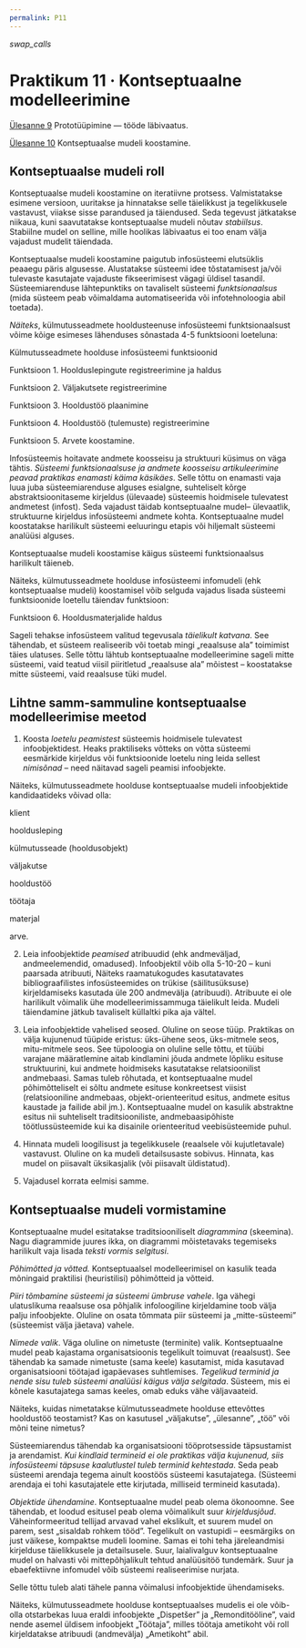 ```yaml
---
permalink: P11
---
```


<i class="material-icons ikoon brown400">swap_calls</i>

# Praktikum 11 · Kontseptuaalne modelleerimine 

[Ülesanne 9](Y9) Prototüüpimine &mdash; tööde läbivaatus.

[Ülesanne 10](Y10) Kontseptuaalse mudeli koostamine.

## Kontseptuaalse mudeli roll

Kontseptuaalse mudeli koostamine on iteratiivne protsess. Valmistatakse esimene versioon, uuritakse ja hinnatakse selle täielikkust ja tegelikkusele vastavust, viiakse sisse parandused ja täiendused. Seda tegevust jätkatakse niikaua, kuni saavutatakse kontseptuaalse mudeli nõutav _stabiilsus_. Stabiilne mudel on selline, mille hoolikas läbivaatus ei too enam välja vajadust mudelit täiendada.

Kontseptuaalse mudeli koostamine paigutub infosüsteemi elutsüklis peaaegu päris algusesse. Alustatakse süsteemi idee tõstatamisest ja/või tulevaste kasutajate vajaduste fikseerimisest vägagi üldisel tasandil. Süsteemiarenduse lähtepunktiks on tavaliselt süsteemi _funktsionaalsus_ (mida süsteem peab võimaldama automatiseerida või infotehnoloogia abil toetada). 

_Näiteks_, külmutusseadmete hooldusteenuse infosüsteemi funktsionaalsust võime kõige esimeses lähenduses sõnastada 4-5 funktsiooni loeteluna:

Külmutusseadmete hoolduse infosüsteemi funktsioonid

Funktsioon 1. Hoolduslepingute registreerimine ja haldus

Funktsioon 2. Väljakutsete registreerimine

Funktsioon 3. Hooldustöö plaanimine

Funktsioon 4. Hooldustöö (tulemuste) registreerimine

Funktsioon 5. Arvete koostamine.

Infosüsteemis hoitavate andmete koosseisu ja struktuuri küsimus on väga tähtis. _Süsteemi funktsionaalsuse ja andmete koosseisu artikuleerimine peavad praktikas enamasti käima käsikäes_. Selle tõttu on enamasti vaja luua juba süsteemiarenduse alguses esialgne, suhteliselt kõrge abstraktsioonitaseme kirjeldus (ülevaade) süsteemis hoidmisele tulevatest andmetest (infost). Seda vajadust täidab kontseptuaalne mudel– ülevaatlik, struktuurne kirjeldus infosüsteemi andmete kohta. Kontseptuaalne mudel koostatakse harilikult süsteemi eeluuringu etapis või hiljemalt süsteemi analüüsi alguses.

Kontseptuaalse mudeli koostamise käigus süsteemi funktsionaalsus harilikult täieneb.

Näiteks, külmutusseadmete hoolduse infosüsteemi infomudeli (ehk kontseptuaalse mudeli) koostamisel võib selguda vajadus lisada süsteemi funktsioonide loetellu täiendav funktsioon:

Funktsioon 6. Hooldusmaterjalide haldus

Sageli tehakse infosüsteem valitud tegevusala _täielikult katvana_. See tähendab, et süsteem realiseerib või toetab mingi „reaalsuse ala” toimimist täies ulatuses. Selle tõttu lähtub kontseptuaalne modelleerimine sageli mitte süsteemi, vaid teatud viisil piiritletud „reaalsuse ala” mõistest – koostatakse mitte süsteemi, vaid reaalsuse tüki mudel.

## Lihtne samm-sammuline kontseptuaalse modelleerimise meetod

1. Koosta _loetelu_ _peamistest_ süsteemis hoidmisele tulevatest infoobjektidest. Heaks praktiliseks võtteks on võtta süsteemi eesmärkide kirjeldus või funktsioonide loetelu ning leida sellest _nimisõnad_ – need näitavad sageli peamisi infoobjekte.

Näiteks, külmutusseadmete hoolduse kontseptuaalse mudeli infoobjektide kandidaatideks võivad olla:

klient

hooldusleping

külmutusseade (hooldusobjekt)

väljakutse

hooldustöö

töötaja

materjal

arve.

2. Leia infoobjektide _peamised_ atribuudid (ehk andmeväljad, andmeelemendid, omadused). Infoobjektil võib olla 5-10-20 – kuni paarsada atribuuti, Näiteks raamatukogudes kasutatavates bibliograafilistes infosüsteemides on trükise (säilitusüksuse) kirjeldamiseks kasutada üle 200 andmevälja (atribuudi). Atribuute ei ole harilikult võimalik ühe modelleerimissammuga täielikult leida. Mudeli täiendamine jätkub tavaliselt küllaltki pika aja vältel.

3. Leia infoobjektide vahelised seosed. Oluline on seose tüüp. Praktikas on välja kujunenud tüüpide eristus: üks-ühene seos, üks-mitmele seos, mitu-mitmele seos. See tüpoloogia on oluline selle tõttu, et tüübi varajane määratlemine aitab kindlamini jõuda andmete lõpliku esituse struktuurini, kui andmete hoidmiseks kasutatakse relatsioonilist andmebaasi. Samas tuleb rõhutada, et kontseptuaalne mudel põhimõtteliselt ei sõltu andmete esituse konkreetsest viisist (relatsiooniline andmebaas, objekt-orienteeritud esitus, andmete esitus kaustade ja failide abil jm.). Kontseptuaalne mudel on kasulik abstraktne esitus nii suhteliselt traditsiooniliste, andmebaasipõhiste töötlussüsteemide kui ka disainile orienteeritud veebisüsteemide puhul.

4. Hinnata mudeli loogilisust ja tegelikkusele (reaalsele või kujutletavale) vastavust. Oluline on ka mudeli detailsusaste sobivus. Hinnata, kas mudel on piisavalt üksikasjalik (või piisavalt üldistatud).

5. Vajadusel korrata eelmisi samme.

## Kontseptuaalse mudeli vormistamine

Kontseptuaalne mudel esitatakse traditsiooniliselt _diagrammina_ (skeemina). Nagu diagrammide juures ikka, on diagrammi mõistetavaks tegemiseks harilikult vaja lisada _teksti vormis selgitusi_.

_Põhimõtted ja võtted._ Kontseptuaalsel modelleerimisel on kasulik teada mõningaid praktilisi (heuristilisi) põhimõtteid ja võtteid.

_Piiri tõmbamine süsteemi ja süsteemi ümbruse vahele_. Iga vähegi ulatuslikuma reaalsuse osa põhjalik infoloogiline kirjeldamine toob välja palju infoobjekte. Oluline on osata tõmmata piir süsteemi ja „mitte-süsteemi” (süsteemist välja jäetava) vahele.

_Nimede valik_. Väga oluline on nimetuste (terminite) valik. Kontseptuaalne mudel peab kajastama organisatsioonis tegelikult toimuvat (reaalsust). See tähendab ka samade nimetuste (sama keele) kasutamist, mida kasutavad organisatsiooni töötajad igapäevases suhtlemises. _Tegelikud terminid ja nende sisu tuleb süsteemi analüüsi käigus välja selgitada_. Süsteem, mis ei kõnele kasutajatega samas keeles, omab eduks vähe väljavaateid.

Näiteks, kuidas nimetatakse külmutusseadmete hoolduse ettevõttes hooldustöö teostamist? Kas on kasutusel „väljakutse”, „ülesanne”, „töö” või mõni teine nimetus?

Süsteemiarendus tähendab ka organisatsiooni tööprotsesside täpsustamist ja arendamist. _Kui kindlaid termineid ei ole praktikas välja kujunenud, siis infosüsteemi täpsuse kaalutlustel tuleb terminid kehtestada_. Seda peab süsteemi arendaja tegema ainult koostöös süsteemi kasutajatega. (Süsteemi arendaja ei tohi kasutajatele ette kirjutada, milliseid termineid kasutada).

_Objektide ühendamine_. Kontseptuaalne mudel peab olema ökonoomne. See tähendab, et loodud esitusel peab olema võimalikult suur _kirjeldusjõud_. Väheinformeeritud tellijad arvavad vahel ekslikult, et suurem mudel on parem, sest „sisaldab rohkem tööd”. Tegelikult on vastupidi – eesmärgiks on just väikese, kompaktse mudeli loomine. Samas ei tohi teha järeleandmisi kirjelduse täielikkusele ja detailsusele. Suur, laialivalguv kontseptuaalne mudel on halvasti või mittepõhjalikult tehtud analüüsitöö tundemärk. Suur ja ebaefektiivne infomudel võib süsteemi realiseerimise nurjata.

Selle tõttu tuleb alati tähele panna võimalusi infoobjektide ühendamiseks.

Näiteks, külmutusseadmete hoolduse kontseptuaalses mudelis ei ole võib-olla otstarbekas luua eraldi infoobjekte „Dispetšer” ja „Remonditööline”, vaid nende asemel üldisem infoobjekt „Töötaja”, milles töötaja ametikoht või roll kirjeldatakse atribuudi (andmevälja) „Ametikoht” abil.
